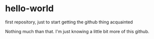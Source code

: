 # hello-world
first repository, just to start getting the github thing acquainted

Nothing much than that. I'm just knowing a little bit more of this github.
